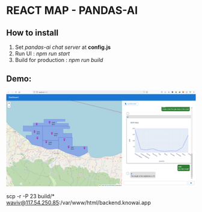 # REACT MAP - PANDAS-AI

## How to install
1. Set *pandas-ai chat server* at **config.js**
2. Run UI : *npm run start*
3. Build for production : *npm run build*

## Demo:
![Screenshot](./src/assets/demo/screenshot1.png)

scp -r -P 23 build/* waviv@117.54.250.85:/var/www/html/backend.knowai.app